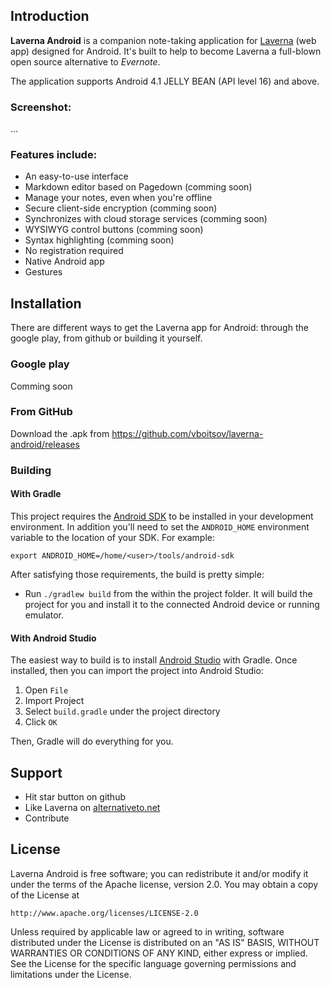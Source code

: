 ## Introduction

**Laverna Android** is a companion note-taking application for [Laverna](https://github.com/Laverna/laverna) (web app) designed for Android. It's built to help to become Laverna a full-blown open source alternative to _Evernote_.

The application supports Android 4.1 JELLY BEAN (API level 16) and above.

### Screenshot:

...

### Features include:
- An easy-to-use interface
- Markdown editor based on Pagedown (comming soon)
- Manage your notes, even when you're offline
- Secure client-side encryption (comming soon)
- Synchronizes with cloud storage services (comming soon)
- WYSIWYG control buttons (comming soon)
- Syntax highlighting (comming soon)
- No registration required
- Native Android app
- Gestures

## Installation

There are different ways to get the Laverna app for Android: through the google play, from github or building it yourself.

### Google play

Comming soon

### From GitHub
Download the .apk from https://github.com/vboitsov/laverna-android/releases

### Building

#### With Gradle

This project requires the [Android SDK](http://developer.android.com/sdk/index.html) to be installed in your development environment. In addition you'll need to set the `ANDROID_HOME` environment variable to the location of your SDK. For example:

`export ANDROID_HOME=/home/<user>/tools/android-sdk`

After satisfying those requirements, the build is pretty simple:

- Run `./gradlew build` from the within the project folder. It will build the project for you and install it to the connected Android device or running emulator.

#### With Android Studio

The easiest way to build is to install [Android Studio](https://developer.android.com/sdk/index.html) with Gradle. Once installed, then you can import the project into Android Studio:

1. Open `File`
2. Import Project
3. Select `build.gradle` under the project directory
4. Click `OK`

Then, Gradle will do everything for you.

## Support

- Hit star button on github
- Like Laverna on [alternativeto.net](http://alternativeto.net/software/laverna/)
- Contribute


## License

Laverna Android is free software; you can redistribute it and/or modify it under the terms of the Apache license, version 2.0. You may obtain a copy of the License at

`http://www.apache.org/licenses/LICENSE-2.0`

Unless required by applicable law or agreed to in writing, software distributed under the License is distributed on an "AS IS" BASIS, WITHOUT WARRANTIES OR CONDITIONS OF ANY KIND, either express or implied. See the License for the specific language governing permissions and limitations under the License.

